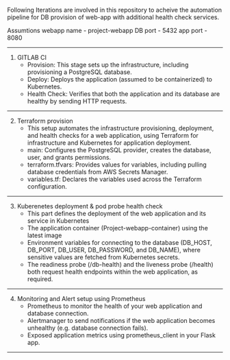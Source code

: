 
Following Iterations are involved in this repository to acheive the automation pipeline for DB provision of web-app with additional health check services.

Assumtions
webapp name - project-webapp
DB port - 5432
app port - 8080

-------------------------------------------------------------------------------------------------------------
1. GITLAB CI
     - Provision: This stage sets up the infrastructure, including provisioning a PostgreSQL database.
     - Deploy: Deploys the application (assumed to be containerized) to Kubernetes.
     - Health Check: Verifies that both the application and its database are healthy by sending HTTP requests.
	
-------------------------------------------------------------------------------------------------------------	 
2. Terraform provision
     - This setup automates the infrastructure provisioning, deployment, and health checks for a web application, using Terraform for infrastructure and Kubernetes for 
       application deployment.
     - main: Configures the PostgreSQL provider, creates the database, user, and grants permissions.
     - terraform.tfvars: Provides values for variables, including pulling database credentials from AWS Secrets Manager.                                                      
     - variables.tf: Declares the variables used across the Terraform configuration.
	 
-------------------------------------------------------------------------------------------------------------
3. Kuberenetes deployment & pod probe health check
     - This part defines the deployment of the web application and its service in Kubernetes
     - The application container (Project-webapp-container) using the latest image
     - Environment variables for connecting to the database (DB_HOST, DB_PORT, DB_USER, DB_PASSWORD, and DB_NAME), where sensitive values are fetched from Kubernetes secrets.
     - The readiness probe (/db-health) and the liveness probe (/health) both request health endpoints within the web application, as required. 
-------------------------------------------------------------------------------------------------------------
4. Monitoring and Alert setup using Prometheus
     - Prometheus to monitor the health of your web application and database connection.
     - Alertmanager to send notifications if the web application becomes unhealthy (e.g. database connection fails).
     - Exposed application metrics using prometheus_client in your Flask app.
	 
-------------------------------------------------------------------------------------------------------------




